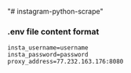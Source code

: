 "# instagram-python-scrape" 

### .env file content format

    insta_username=username
    insta_password=password
    proxy_address=77.232.163.176:8080